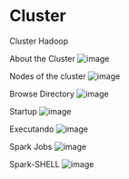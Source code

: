 # Cluster
Cluster Hadoop

About the Cluster
![image](https://user-images.githubusercontent.com/91564048/135341690-f88612dd-15ab-493e-a016-69653ee7a04c.png)

Nodes of the cluster
![image](https://user-images.githubusercontent.com/91564048/135339188-340386f7-8283-474e-ae34-ccf77a2df4de.png)

Browse Directory
![image](https://user-images.githubusercontent.com/91564048/135339270-3a79a427-fde2-4937-8dfc-72382aa9ca94.png)

Startup
![image](https://user-images.githubusercontent.com/91564048/135341950-8aae35d7-a4de-4957-bff5-dea4e777ce9c.png)

Executando
![image](https://user-images.githubusercontent.com/91564048/135339352-964912ef-5b32-4510-ab12-ff7bd117383f.png)

Spark Jobs
![image](https://user-images.githubusercontent.com/91564048/135341400-44636622-7ba1-4505-8215-50f66d87d519.png)

Spark-SHELL
![image](https://user-images.githubusercontent.com/91564048/135341480-02f42998-e5e9-45b7-8ce4-981b273faa2f.png)

